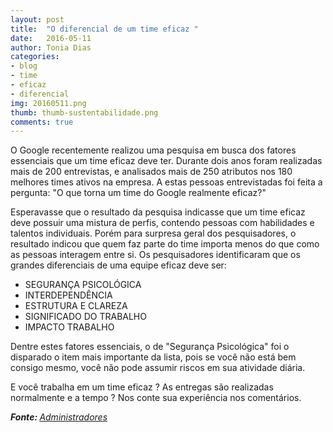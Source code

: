 ```yaml
---
layout: post
title:  "O diferencial de um time eficaz "
date:   2016-05-11
author: Tonia Dias
categories: 
- blog
- time
- eficaz
- diferencial
img: 20160511.png
thumb: thumb-sustentabilidade.png
comments: true
---
```


O Google recentemente realizou uma pesquisa em busca dos fatores essenciais que um time eficaz deve ter. Durante dois anos foram realizadas mais de 200 entrevistas, e analisados mais de 250 atributos nos 180 melhores times ativos na empresa. A estas pessoas entrevistadas foi feita a pergunta: "O que torna um time do Google realmente eficaz?"<!--more-->

Esperavasse que o resultado da pesquisa indicasse que um time eficaz deve possuir uma mistura de perfis, contendo pessoas com habilidades e talentos individuais. Porém para surpresa geral dos pesquisadores, o resultado indicou que quem faz parte do time importa menos do que como as pessoas interagem entre si. Os pesquisadores identificaram que os grandes diferenciais de uma equipe eficaz deve ser:

+ SEGURANÇA PSICOLÓGICA
+ INTERDEPENDÊNCIA
+ ESTRUTURA E CLAREZA
+ SIGNIFICADO DO TRABALHO
+ IMPACTO TRABALHO

Dentre estes fatores essenciais, o de "Segurança Psicológica" foi o disparado o item mais importante da lista, pois se você não está bem consigo mesmo, você não pode assumir riscos em sua atividade diária. 

E você trabalha em um time eficaz ? As entregas são realizadas normalmente e a tempo ? Nos conte sua experiência nos comentários.


<i><b>Fonte: </b><a href="http://www.administradores.com.br/artigos/carreira/o-principal-fator-de-um-time-eficaz/95321/">Administradores</a></i>
